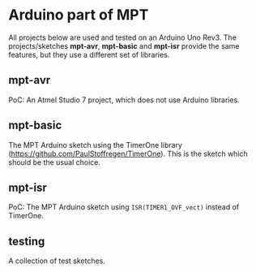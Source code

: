 # Arduino part of MPT

All projects below are used and tested on an Arduino Uno Rev3. The projects/sketches **mpt-avr**, **mpt-basic** and **mpt-isr** provide the same features, but they use a different set of libraries.

## mpt-avr

PoC: An Atmel Studio 7 project, which does not use Arduino libraries.

## mpt-basic

The MPT Arduino sketch using the TimerOne library (https://github.com/PaulStoffregen/TimerOne). This is the sketch which should be the usual choice.

## mpt-isr

PoC: The MPT Arduino sketch using `ISR(TIMER1_OVF_vect)` instead of TimerOne.

## testing

A collection of test sketches.
